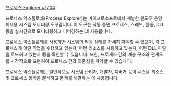 [프로세스 Explorer v17.04](https://learn.microsoft.com/ko-kr/sysinternals/downloads/process-explorer)

프로세스 익스플로러(Process Explorer)는 마이크로소프트에서 개발한 윈도우 운영 체제용 시스템 모니터링 도구입니다. 이 도구는 작동 중인 프로세스, 스레드, 핸들, DLL 등을 실시간으로 모니터링하고 디버깅하는 데 사용됩니다.

프로세스 익스플로러를 사용하면 시스템의 작동 상태를 자세히 파악할 수 있으며, 각 프로세스가 어떤 작업을 수행하고 있는지, 어떤 리소스를 사용하고 있는지, 어떤 DLL 파일을 로드하고 있는지 등을 확인할 수 있습니다. 또한, 프로세스 간의 계층 구조와 관계도를 시각적으로 표현하여 프로세스 간의 의존성을 파악할 수 있습니다.

프로세스 익스플로러는 일반적으로 시스템 관리자, 개발자, 디버거 등이 시스템 리소스 및 프로세스 동작을 분석하고 문제를 해결하는 데 사용됩니다.
